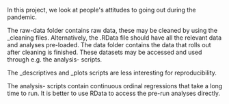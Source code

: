 In this project, we look at people's attitudes to going out during the pandemic.

The raw-data folder contains raw data, these may be cleaned by using the _cleaning files. Alternatively, the .RData file should have all the relevant data and analyses pre-loaded.
The data folder contains the data that rolls out after cleaning is finished. These datasets may be accessed and used through e.g. the analysis- scripts.

The _descriptives and _plots scripts are less interesting for reproducibility.

The analysis- scripts contain continuous ordinal regressions that take a long time to run. It is better to use RData to access the pre-run analyses directly.

